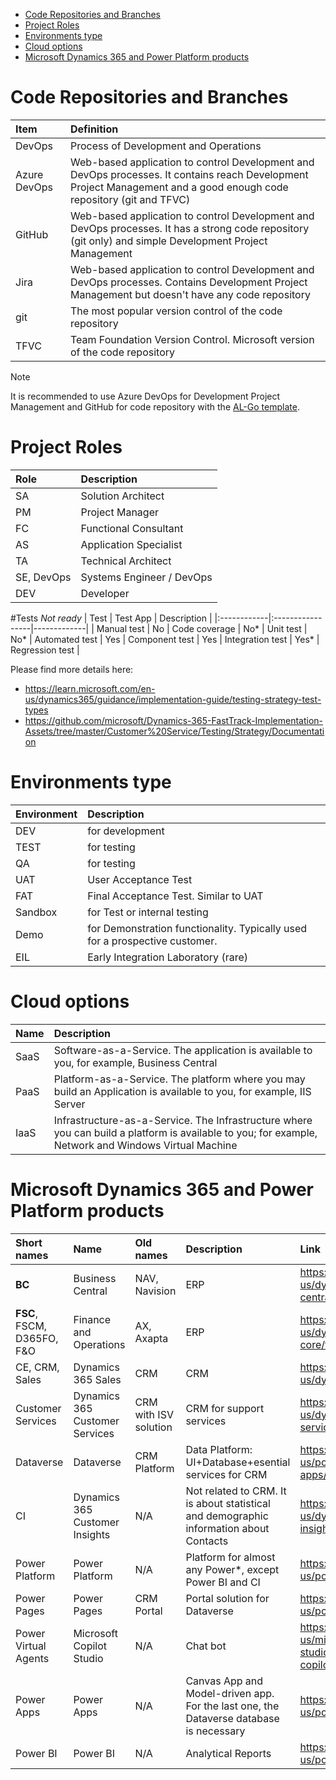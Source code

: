 - [Code Repositories and Branches](#code-repositories-and-branches)
- [Project Roles](#project-roles)
- [Environments type](#environments-type)
- [Cloud options](#cloud-options)
- [Microsoft Dynamics 365 and Power Platform products](#microsoft-dynamics-365-and-power-platform-products)


# Code Repositories and Branches
| Item | Definition |
|:-----|:-----------|
| DevOps | Process of Development and Operations
| Azure DevOps | Web-based application to control Development and DevOps processes. It contains reach Development Project Management and a good enough code repository (git and TFVC)
| GitHub | Web-based application to control Development and DevOps processes. It has a strong code repository (git only) and simple Development Project Management
| Jira | Web-based application to control Development and DevOps processes. Contains Development Project Management but doesn't have any code repository
| git | The most popular version control of the code repository
| TFVC | Team Foundation Version Control. Microsoft version of the code repository

> [!NOTE]  
> It is recommended to use Azure DevOps for Development Project Management and GitHub for code repository with the [AL-Go template](https://github.com/microsoft/AL-Go).

# Project Roles
| Role | Description |
|:-----|:------------|
| SA | Solution Architect
| PM | Project Manager
| FC | Functional Consultant
| AS |Application Specialist 
| TA | Technical Architect 
| SE, DevOps | Systems Engineer / DevOps
| DEV | Developer  

#Tests *Not ready*
| Test        | Test App | Description |
|:------------|:-----------------|-------------|
| Manual test | No
| Code coverage | No*
| Unit test | No*
| Automated test | Yes 
| Component test | Yes
| Integration test | Yes*
| Regression test |

Please find more details here:
  - https://learn.microsoft.com/en-us/dynamics365/guidance/implementation-guide/testing-strategy-test-types
  - https://github.com/microsoft/Dynamics-365-FastTrack-Implementation-Assets/tree/master/Customer%20Service/Testing/Strategy/Documentation

# Environments type
| Environment | Description |
|:------------|:------------|
| DEV | for development
| TEST | for testing
| QA | for testing
| UAT | User Acceptance Test
| FAT | Final Acceptance Test. Similar to UAT
| Sandbox | for Test or internal testing
| Demo | for Demonstration functionality. Typically used for a prospective customer.
| EIL | Early Integration Laboratory (rare)

# Cloud options
| Name | Description |
|:-----|:------------|
| SaaS | Software-as-a-Service. The application is available to you, for example, Business Central
| PaaS | Platform-as-a-Service. The platform where you may build an Application is available to you, for example, IIS Server
| IaaS | Infrastructure-as-a-Service. The Infrastructure where you can build a platform is available to you; for example, Network and Windows Virtual Machine

# Microsoft Dynamics 365 and Power Platform products
| Short names | Name | Old names | Description | Link
|:------------|:-----|:----------|:------------|:----------|
| **BC** | Business Central | NAV, Navision | ERP | https://learn.microsoft.com/en-us/dynamics365/business-central/
| **FSC**, FSCM, D365FO, F&O | Finance and Operations | AX, Axapta | ERP | https://learn.microsoft.com/en-us/dynamics365/fin-ops-core/fin-ops/
| CE, CRM, Sales | Dynamics 365 Sales | CRM | CRM | https://learn.microsoft.com/en-us/dynamics365/sales/
| Customer Services | Dynamics 365 Customer Services | CRM with ISV solution | CRM for support services | https://learn.microsoft.com/en-us/dynamics365/customer-service/
| Dataverse | Dataverse | CRM Platform | Data Platform: UI+Database+esential services for CRM | https://learn.microsoft.com/en-us/power-apps/developer/data-platform/
| CI | Dynamics 365 Customer Insights | N/A | Not related to CRM. It is about statistical and demographic information about Contacts | https://learn.microsoft.com/en-us/dynamics365/customer-insights/
| Power Platform | Power Platform | N/A | Platform for almost any Power*, except Power BI and CI | https://learn.microsoft.com/en-us/power-platform/
| Power Pages | Power Pages | CRM Portal | Portal solution for Dataverse | https://learn.microsoft.com/en-us/power-pages/
| Power Virtual Agents | Microsoft Copilot Studio | N/A | Chat bot | https://learn.microsoft.com/en-us/microsoft-copilot-studio/fundamentals-what-is-copilot-studio
| Power Apps | Power Apps | N/A | Canvas App and Model-driven app. For the last one, the Dataverse database is necessary | https://learn.microsoft.com/en-us/power-apps/
| Power BI | Power BI | N/A | Analytical Reports | https://learn.microsoft.com/en-us/power-bi/
